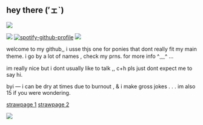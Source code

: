 ## hey there (′ェ`)

![](https://64.media.tumblr.com/ea22703373a72ec940988c4360f42cd3/a8c76c7024ad54c6-0d/s1280x1920/e5c70ebf91e8be96ac9cec9ddc2aea8b8dc518a6.pnj)

![](https://64.media.tumblr.com/ed96630f648aa8b828fe472f702cdc48/23f6a82562e0f460-45/s250x400/54e320feffc647de89e6b1b475fe0ee42a02477a.webp)
[![spotify-github-profile](https://spotify-github-profile.kittinanx.com/api/view?uid=9zxx0pmsegu9seluh3kb8hgxg&cover_image=true&theme=natemoo-re&show_offline=true&background_color=121212&interchange=false&bar_color=d0cb39&bar_color_cover=false)](https://github.com/kittinan/spotify-github-profile) ![](https://64.media.tumblr.com/ed96630f648aa8b828fe472f702cdc48/23f6a82562e0f460-45/s250x400/54e320feffc647de89e6b1b475fe0ee42a02477a.webp)

welcome to my github,, i usse thjs one for ponies that dont really fit my main theme.
i go by a lot of names , 
check my prns. for more info ^﹏^ ...

im really nice but i dont usually like to talk ,, c+h pls just dont expect me to say hi. 

byi — i can be dry at times due to burnout , & i make gross jokes . . . im also 15 if you were wondering. 

 [strawpage 1](https://resonance-cascade.straw.page) [strawpage 2](https://asspancakez.straw.page)

![](https://64.media.tumblr.com/ea22703373a72ec940988c4360f42cd3/a8c76c7024ad54c6-0d/s1280x1920/e5c70ebf91e8be96ac9cec9ddc2aea8b8dc518a6.pnj)
<!--
**b1gb0nerD0wnth3lan3/b1gb0nerD0wnth3lan3** is a ✨ _special_ ✨ repository because its `README.md` (this file) appears on your GitHub profile.

Here are some ideas to get you started:

- 🔭 I’m currently working on ...
- 🌱 I’m currently learning ...
- 👯 I’m looking to collaborate on ...
- 🤔 I’m looking for help with ...
- 💬 Ask me about ...
- 📫 How to reach me: ...
- 😄 Pronouns: ...
- ⚡ Fun fact: ...
-->
